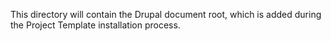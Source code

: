 This directory will contain the Drupal document root, which is added during the 
Project Template installation process.
